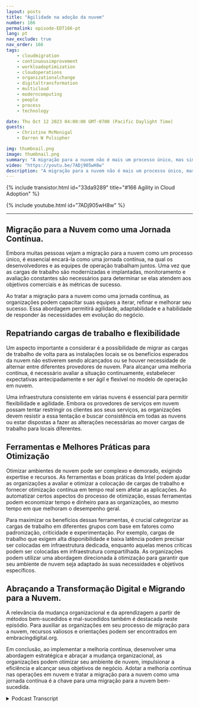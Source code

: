 ```yaml
---
layout: posts
title: "Agilidade na adoção da nuvem"
number: 166
permalink: episode-EDT166-pt
lang: pt
nav_exclude: true
nav_order: 166
tags:
    - cloudmigration
    - continuousimprovement
    - workloadoptimization
    - cloudoperations
    - organizationalchange
    - digitaltransformation
    - multicloud
    - moderncomputing
    - people
    - process
    - technology

date: Thu Oct 12 2023 04:00:00 GMT-0700 (Pacific Daylight Time)
guests:
    - Christine McMonigal
    - Darren W Pulsipher

img: thumbnail.png
image: thumbnail.png
summary: "A migração para a nuvem não é mais um processo único, mas sim uma jornada contínua que requer avaliação constante, monitoramento e ajustes para alcançar os objetivos comerciais. Neste episódio do nosso podcast, o apresentador Darren Pulsipher conversa com a convidada Christine McMonigal sobre a importância de adotar a melhoria contínua nas operações em nuvem."
video: "https://youtu.be/7ADj905wH8w"
description: "A migração para a nuvem não é mais um processo único, mas sim uma jornada contínua que requer avaliação constante, monitoramento e ajustes para alcançar os objetivos comerciais. Neste episódio do nosso podcast, o apresentador Darren Pulsipher conversa com a convidada Christine McMonigal sobre a importância de adotar a melhoria contínua nas operações em nuvem."
---
```


<div>
{% include transistor.html id="33da9289" title="#166 Agility in Cloud Adoption" %}

{% include youtube.html id="7ADj905wH8w" %}
</div>

---

## Migração para a Nuvem como uma Jornada Contínua.

Embora muitas pessoas vejam a migração para a nuvem como um processo único, é essencial encará-la como uma jornada contínua, na qual os desenvolvedores e as equipes de operação trabalham juntos. Uma vez que as cargas de trabalho são modernizadas e implantadas, monitoramento e avaliação constantes são necessários para determinar se elas atendem aos objetivos comerciais e às métricas de sucesso.

Ao tratar a migração para a nuvem como uma jornada contínua, as organizações podem capacitar suas equipes a iterar, refinar e melhorar seu sucesso. Essa abordagem permitirá agilidade, adaptabilidade e a habilidade de responder às necessidades em evolução do negócio.

## Repatriando cargas de trabalho e flexibilidade

Um aspecto importante a considerar é a possibilidade de migrar as cargas de trabalho de volta para as instalações locais se os benefícios esperados da nuvem não estiverem sendo alcançados ou se houver necessidade de alternar entre diferentes provedores de nuvem. Para alcançar uma melhoria contínua, é necessário avaliar a situação continuamente, estabelecer expectativas antecipadamente e ser ágil e flexível no modelo de operação em nuvem.

Uma infraestrutura consistente em várias nuvens é essencial para permitir flexibilidade e agilidade. Embora os provedores de serviços em nuvem possam tentar restringir os clientes aos seus serviços, as organizações devem resistir a essa tentação e buscar consistência em todas as nuvens ou estar dispostas a fazer as alterações necessárias ao mover cargas de trabalho para locais diferentes.

## Ferramentas e Melhores Práticas para Otimização

Otimizar ambientes de nuvem pode ser complexo e demorado, exigindo expertise e recursos. As ferramentas e boas práticas da Intel podem ajudar as organizações a avaliar e otimizar a colocação de cargas de trabalho e fornecer otimização contínua em tempo real sem afetar as aplicações. Ao automatizar certos aspectos do processo de otimização, essas ferramentas podem economizar tempo e dinheiro para as organizações, ao mesmo tempo em que melhoram o desempenho geral.

Para maximizar os benefícios dessas ferramentas, é crucial categorizar as cargas de trabalho em diferentes grupos com base em fatores como padronização, criticidade e experimentação. Por exemplo, cargas de trabalho que exigem alta disponibilidade e baixa latência podem precisar ser colocadas em infraestrutura dedicada, enquanto aquelas menos críticas podem ser colocadas em infraestrutura compartilhada. As organizações podem utilizar uma abordagem direcionada à otimização para garantir que seu ambiente de nuvem seja adaptado às suas necessidades e objetivos específicos.

## Abraçando a Transformação Digital e Migrando para a Nuvem.

A relevância da mudança organizacional e da aprendizagem a partir de métodos bem-sucedidos e mal-sucedidos também é destacada neste episódio. Para auxiliar as organizações em seu processo de migração para a nuvem, recursos valiosos e orientações podem ser encontrados em embracingdigital.org.

Em conclusão, ao implementar a melhoria contínua, desenvolver uma abordagem estratégica e abraçar a mudança organizacional, as organizações podem otimizar seu ambiente de nuvem, impulsionar a eficiência e alcançar seus objetivos de negócio. Adotar a melhoria contínua nas operações em nuvem e tratar a migração para a nuvem como uma jornada contínua é a chave para uma migração para a nuvem bem-sucedida.



<details>
<summary> Podcast Transcript </summary>

<p></p>

</details>
